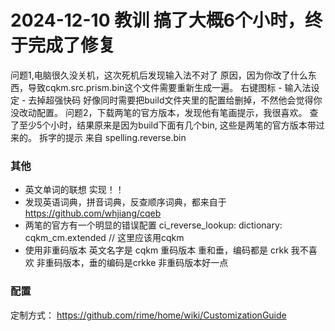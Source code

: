 
# 2024-12-10 教训 搞了大概6个小时，终于完成了修复
问题1,电脑很久没关机，这次死机后发现输入法不对了
    原因，因为你改了什么东西，导致cqkm.src.prism.bin这个文件需要重新生成一遍。
    右键图标 - 输入法设定 - 去掉超强快码
    好像同时需要把build文件夹里的配置给删掉，不然他会觉得你没改动配置。
问题2，下载两笔的官方版本，发现他有笔画提示，我很喜欢。
    查了至少5个小时，结果原来是因为build下面有几个bin, 这些是两笔的官方版本带过来的。
    拆字的提示 来自 spelling.reverse.bin

### 其他
- 英文单词的联想 实现！！
- 发现英语词典，拼音词典，反查顺序词典，都来自于 https://github.com/whjiang/cqeb
- 两笔的官方有一个明显的错误配置
    ci_reverse_lookup:
        dictionary: cqkm_cm.extended // 这里应该用cqkm
- 使用非重码版本 英文名字是 cqkm
    重码版本  重和垂，编码都是 crkk  我不喜欢
    非重码版本，垂的编码是crkke  非重码版本好一点


### 配置
定制方式：
https://github.com/rime/home/wiki/CustomizationGuide


